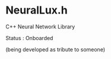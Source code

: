 # NeuralLux.h
C++ Neural Network Library 

Status :
Onboarded


(being developed as tribute to someone)
